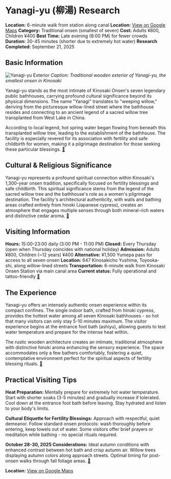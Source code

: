 # Yanagi-yu (柳湯) Research

**Location:** 6-minute walk from station along canal
**Location:** [View on Google Maps](https://maps.google.com/maps?q=36.204824,138.252924)
**Category:** Traditional onsen (smallest of seven)
**Cost:** Adults ¥800, Children ¥400
**Best Time:** Late evening (8:00 PM) for fewer crowds
**Duration:** 30-45 minutes (shorter due to extremely hot water)
**Research Completed:** September 21, 2025

## Basic Information

![Yanagi-yu Exterior](https://visitkinosaki.com/vkcore/wp-content/uploads/2018/03/ccdd305e78255072fac1893c7638f09a.jpg)
*Caption: Traditional wooden exterior of Yanagi-yu, the smallest onsen in Kinosaki*

Yanagi-yu stands as the most intimate of Kinosaki Onsen's seven legendary public bathhouses, carrying profound cultural significance beyond its physical dimensions. The name "Yanagi" translates to "weeping willow," deriving from the picturesque willow-lined street where the bathhouse resides and connecting to an ancient legend of a sacred willow tree transplanted from West Lake in China.

According to local legend, hot spring water began flowing from beneath this transplanted willow tree, leading to the establishment of the bathhouse. The facility is especially revered for its association with fertility and safe childbirth for women, making it a pilgrimage destination for those seeking these particular blessings. [🔗](https://visitkinosaki.com/things-to-do/yanagi-yu/)

## Cultural & Religious Significance

Yanagi-yu represents a profound spiritual connection within Kinosaki's 1,300-year onsen tradition, specifically focused on fertility blessings and safe childbirth. This spiritual significance stems from the legend of the sacred willow tree and the bathhouse's role as a women's pilgrimage destination. The facility's architectural authenticity, with walls and bathing areas crafted entirely from hinoki (Japanese cypress), creates an atmosphere that engages multiple senses through both mineral-rich waters and distinctive cedar aroma. [🔗](https://www.bokksu.com/blogs/news/serene-waters-the-healing-springs-of-kinosaki-onsen)

## Visiting Information

**Hours:** 15:00-23:00 daily (3:00 PM - 11:00 PM)
**Closed:** Every Thursday (open when Thursday coincides with national holiday)
**Admission:** Adults ¥800, Children (~12 years) ¥400
**Alternative:** ¥1,500 Yumepa pass for access to all seven onsen
**Location:** 647 Kinosakicho Yushima, Toyooka-shi, along willow-lined streets
**Transportation:** 6-minute walk from Kinosaki Onsen Station via main canal area
**Current status:** Fully operational and tattoo-friendly [🔗](https://livejapan.com/en/in-kansai/in-pref-hyogo/in-kinosaki-onsen/spot-lj0009733/)

## The Experience

Yanagi-yu offers an intensely authentic onsen experience within its compact confines. The single indoor bath, crafted from hinoki cypress, provides the hottest water among all seven Kinosaki bathhouses - so hot that many visitors can only stay 5-10 minutes maximum. The visitor experience begins at the entrance foot bath (ashiyu), allowing guests to test water temperature and prepare for the intense heat within.

The rustic wooden architecture creates an intimate, traditional atmosphere with distinctive hinoki aroma enhancing the sensory experience. The space accommodates only a few bathers comfortably, fostering a quiet, contemplative environment perfect for the spiritual aspects of fertility blessing rituals. [🔗](https://travel.gaijinpot.com/kinosaki-onsen/)

## Practical Visiting Tips

**Heat Preparation:** Mentally prepare for extremely hot water temperature. Start with shorter soaks (3-5 minutes) and gradually increase if tolerated. Cool down at the entrance foot bath before leaving. Stay hydrated and listen to your body's limits.

**Cultural Etiquette for Fertility Blessings:** Approach with respectful, quiet demeanor. Follow standard onsen protocols: wash thoroughly before entering, keep towels out of water. Some visitors offer brief prayers or meditation while bathing - no special rituals required.

**October 28-30, 2025 Considerations:** Ideal autumn conditions with enhanced contrast between hot bath and crisp autumn air. Willow trees displaying autumn colors along approach streets. Optimal timing for post-onsen walks through fall foliage areas. [🔗](https://www.insidejapantours.com/blog/2020/02/22/mystic-onsen-kinosaki/)

**Location:** [View on Google Maps](https://maps.google.com/maps?q=647+Kinosakicho+Yushima,+Toyooka-shi,+Hyogo+669-6101,+Japan)
